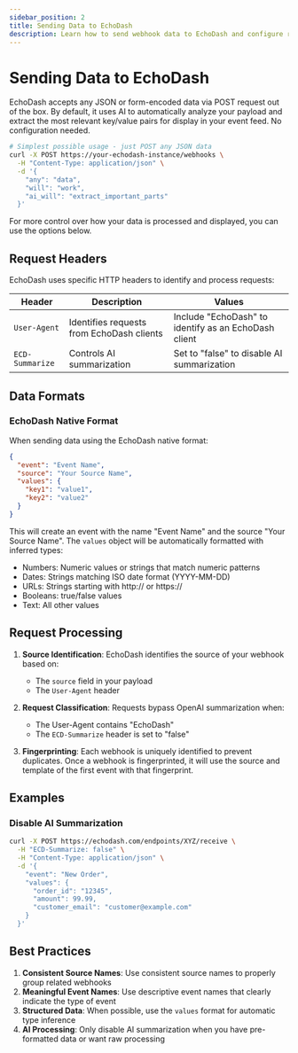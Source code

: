 ```yaml
---
sidebar_position: 2
title: Sending Data to EchoDash
description: Learn how to send webhook data to EchoDash and configure request behavior
---
```


# Sending Data to EchoDash

EchoDash accepts any JSON or form-encoded data via POST request out of the box. By default, it uses AI to automatically analyze your payload and extract the most relevant key/value pairs for display in your event feed. No configuration needed.

```bash
# Simplest possible usage - just POST any JSON data
curl -X POST https://your-echodash-instance/webhooks \
  -H "Content-Type: application/json" \
  -d '{
    "any": "data",
    "will": "work",
    "ai_will": "extract_important_parts"
  }'
```

For more control over how your data is processed and displayed, you can use the options below.

## Request Headers

EchoDash uses specific HTTP headers to identify and process requests:

| Header | Description | Values |
|--------|-------------|---------|
| `User-Agent` | Identifies requests from EchoDash clients | Include "EchoDash" to identify as an EchoDash client |
| `ECD-Summarize` | Controls AI summarization | Set to "false" to disable AI summarization |

## Data Formats

### EchoDash Native Format

When sending data using the EchoDash native format:

```json
{
  "event": "Event Name",
  "source": "Your Source Name",
  "values": {
    "key1": "value1",
    "key2": "value2"
  }
}
```

This will create an event with the name "Event Name" and the source "Your Source Name". The `values` object will be automatically formatted with inferred types:
- Numbers: Numeric values or strings that match numeric patterns
- Dates: Strings matching ISO date format (YYYY-MM-DD)
- URLs: Strings starting with http:// or https://
- Booleans: true/false values
- Text: All other values

## Request Processing

1. **Source Identification**: EchoDash identifies the source of your webhook based on:
   - The `source` field in your payload
   - The `User-Agent` header

2. **Request Classification**: Requests bypass OpenAI summarization when:
   - The User-Agent contains "EchoDash"
   - The `ECD-Summarize` header is set to "false"

3. **Fingerprinting**: Each webhook is uniquely identified to prevent duplicates. Once a webhook is fingerprinted, it will use the source and template of the first event with that fingerprint.

## Examples

### Disable AI Summarization

```bash
curl -X POST https://echodash.com/endpoints/XYZ/receive \
  -H "ECD-Summarize: false" \
  -H "Content-Type: application/json" \
  -d '{
    "event": "New Order",
    "values": {
      "order_id": "12345",
      "amount": 99.99,
      "customer_email": "customer@example.com"
    }
  }'
```

## Best Practices

1. **Consistent Source Names**: Use consistent source names to properly group related webhooks
2. **Meaningful Event Names**: Use descriptive event names that clearly indicate the type of event
3. **Structured Data**: When possible, use the `values` format for automatic type inference
4. **AI Processing**: Only disable AI summarization when you have pre-formatted data or want raw processing